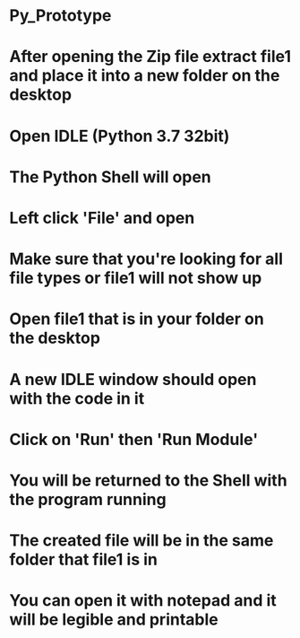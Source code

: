 # Py_Prototype
# After opening the Zip file extract file1 and place it into a new folder on the desktop
# Open IDLE (Python 3.7 32bit) 
# The Python Shell will open
# Left click 'File' and open 
# Make sure that you're looking for all file types or file1 will not show up 
# Open file1 that is in your folder on the desktop
# A new IDLE window should open with the code in it
# Click on 'Run' then 'Run Module'
# You will be returned to the Shell with the program running
# The created file will be in the same folder that file1 is in
# You can open it with notepad and it will be legible and printable

